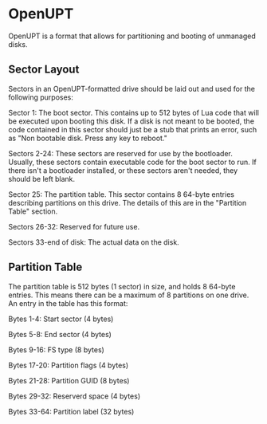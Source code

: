 # OpenUPT

OpenUPT is a format that allows for partitioning and booting of unmanaged disks.

## Sector Layout

Sectors in an OpenUPT-formatted drive should be laid out and used for the following purposes:

Sector 1: The boot sector. This contains up to 512 bytes of Lua code that will be executed upon booting this disk. If a disk is not meant to be booted, the code contained in this sector should just be a stub that prints an error, such as "Non bootable disk. Press any key to reboot."

Sectors 2-24: These sectors are reserved for use by the bootloader. Usually, these sectors contain executable code for the boot sector to run. If there isn't a bootloader installed, or these sectors aren't needed, they should be left blank.

Sector 25: The partition table. This sector contains 8 64-byte entries describing partitions on this drive. The details of this are in the "Partition Table" section.

Sectors 26-32: Reserved for future use.

Sectors 33-end of disk: The actual data on the disk.

## Partition Table

The partition table is 512 bytes (1 sector) in size, and holds 8 64-byte entries. This means there can be a maximum of 8 partitions on one drive. An entry in the table has this format:

Bytes 1-4: Start sector (4 bytes)

Bytes 5-8: End sector (4 bytes)

Bytes 9-16: FS type (8 bytes)

Bytes 17-20: Partition flags (4 bytes)

Bytes 21-28: Partition GUID (8 bytes)

Bytes 29-32: Reserverd space (4 bytes)

Bytes 33-64: Partition label (32 bytes)
